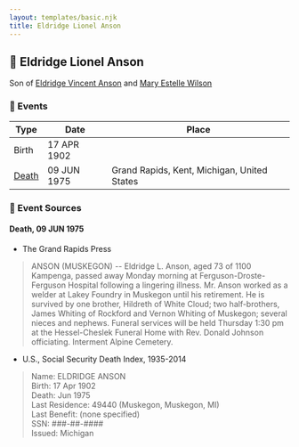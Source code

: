 ```yaml
---
layout: templates/basic.njk
title: Eldridge Lionel Anson
---
```

## 🔵 Eldridge Lionel Anson

Son of [Eldridge Vincent Anson](/people/2/29601540) and [Mary Estelle Wilson](/people/4/46787428)

### 📆 Events

Type | Date | Place
------ | ------ | ------
Birth | 17 APR 1902 |
[Death](#event-1) | 09 JUN 1975 | Grand Rapids, Kent, Michigan, United States

### 📰 Event Sources

#### <a id="event-1"></a> Death, 09 JUN 1975
* The Grand Rapids Press
>   
  > ANSON (MUSKEGON) -- Eldridge L. Anson, aged 73 of 1100 Kampenga, passed away Monday morning at Ferguson-Droste-Ferguson Hospital following a lingering illness. Mr. Anson worked as a welder at Lakey Foundry in Muskegon until his retirement. He is survived by one brother, Hildreth of White Cloud; two half-brothers, James Whiting of Rockford and Vernon Whiting of Muskegon; several nieces and nephews. Funeral services will be held Thursday 1:30 pm at the Hessel-Cheslek Funeral Home with Rev. Donald Johnson officiating. Interment Alpine Cemetery.
* U.S., Social Security Death Index, 1935-2014
>   
  > Name: ELDRIDGE ANSON  
  > Birth: 17 Apr 1902  
  > Death: Jun 1975  
  > Last Residence: 49440 (Muskegon, Muskegon, MI)  
  > Last Benefit: (none specified)  
  > SSN: ###-##-####  
  > Issued: Michigan